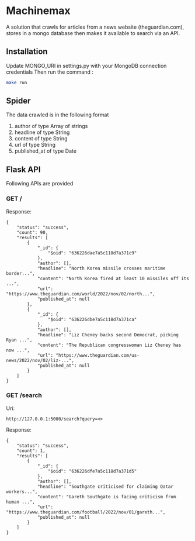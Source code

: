 # Machinemax 
A solution that crawls for articles from a news website (theguardian.com), stores in a
mongo database then makes it available to search via an API.
## Installation
Update MONGO_URI in settings.py with your MongoDB connection credentials
Then run the command :
```bash
make run
```
## Spider
The data crawled is in the following format

1. author of type Array of strings
2. headline of type String
3. content of type String	
4. url of type String
5. published_at of type Date

## Flask API
Following APIs are provided
### GET /
Response:
```commandline
{
    "status": "success",
    "count": 90,
    "results": [
        {
            "_id": {
                "$oid": "636226dae7a5c118d7a371c9"
            },
            "author": [],
            "headline": "North Korea missile crosses maritime border...",
            "content": "North Korea fired at least 10 missiles off its ...",
            "url": "https://www.theguardian.com/world/2022/nov/02/north...",
            "published_at": null
        },
        {
            "_id": {
                "$oid": "636226dbe7a5c118d7a371ca"
            },
            "author": [],
            "headline": "Liz Cheney backs second Democrat, picking Ryan ...",
            "content": "The Republican congresswoman Liz Cheney has now ...",
            "url": "https://www.theguardian.com/us-news/2022/nov/02/liz-...",
            "published_at": null
        }
    ]
}
```
### GET /search
Uri:
```commandline
http://127.0.0.1:5000/search?query=<>
```
Response:
```commandline
{
    "status": "success",
    "count": 1,
    "results": [
        {
            "_id": {
                "$oid": "636226dfe7a5c118d7a371d5"
            },
            "author": [],
            "headline": "Southgate criticised for claiming Qatar workers...",
            "content": "Gareth Southgate is facing criticism from human ...",
            "url": "https://www.theguardian.com/football/2022/nov/01/gareth...",
            "published_at": null
        }
    ]
}
```
